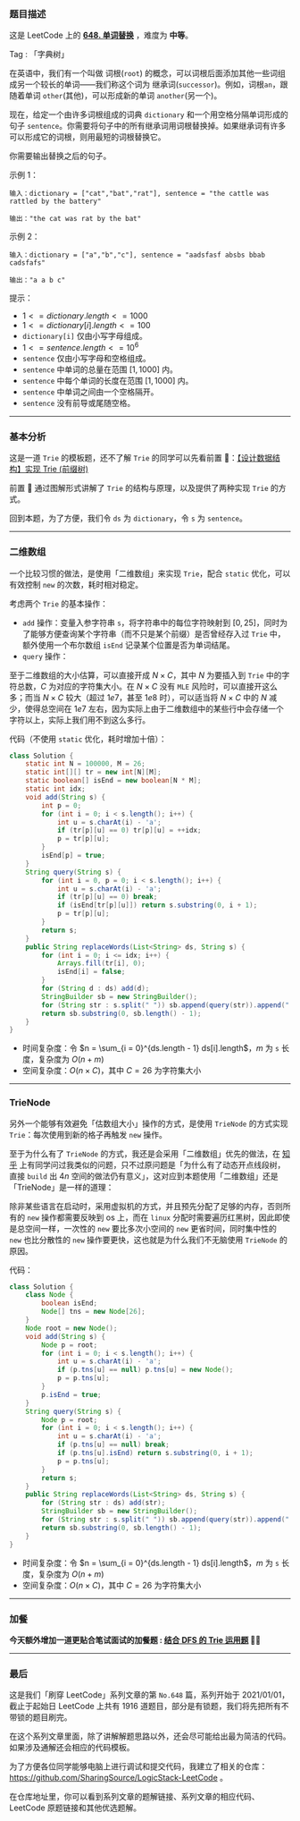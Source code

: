 ### 题目描述

这是 LeetCode 上的 **[648. 单词替换](https://leetcode.cn/problems/replace-words/solution/by-ac_oier-jecf/)** ，难度为 **中等**。

Tag : 「字典树」



在英语中，我们有一个叫做 词根(`root`) 的概念，可以词根后面添加其他一些词组成另一个较长的单词——我们称这个词为 继承词(`successor`)。例如，词根`an`，跟随着单词 `other`(其他)，可以形成新的单词 `another`(另一个)。

现在，给定一个由许多词根组成的词典 `dictionary` 和一个用空格分隔单词形成的句子 `sentence`。你需要将句子中的所有继承词用词根替换掉。如果继承词有许多可以形成它的词根，则用最短的词根替换它。

你需要输出替换之后的句子。

示例 1：
```
输入：dictionary = ["cat","bat","rat"], sentence = "the cattle was rattled by the battery"

输出："the cat was rat by the bat"
```
示例 2：
```
输入：dictionary = ["a","b","c"], sentence = "aadsfasf absbs bbab cadsfafs"

输出："a a b c"
```

提示：
* $1 <= dictionary.length <= 1000$
* $1 <= dictionary[i].length <= 100$
* `dictionary[i]` 仅由小写字母组成。
* $1 <= sentence.length <= 10^6$
* `sentence` 仅由小写字母和空格组成。
* `sentence` 中单词的总量在范围 $[1, 1000]$ 内。
* `sentence` 中每个单词的长度在范围 $[1, 1000]$ 内。
* `sentence` 中单词之间由一个空格隔开。
* `sentence` 没有前导或尾随空格。

---

### 基本分析

这是一道 `Trie` 的模板题，还不了解 `Trie` 的同学可以先看前置 🧀：[【设计数据结构】实现 Trie (前缀树)](https://mp.weixin.qq.com/s?__biz=MzU4NDE3MTEyMA==&mid=2247488490&idx=1&sn=db2998cb0e5f08684ee1b6009b974089)

前置 🧀 通过图解形式讲解了 `Trie` 的结构与原理，以及提供了两种实现 `Trie` 的方式。

回到本题，为了方便，我们令 `ds` 为 `dictionary`，令 `s` 为 `sentence`。

---

### 二维数组 

一个比较习惯的做法，是使用「二维数组」来实现 `Trie`，配合 `static` 优化，可以有效控制 `new` 的次数，耗时相对稳定。

考虑两个 `Trie` 的基本操作：

* `add` 操作：变量入参字符串 `s`，将字符串中的每位字符映射到 $[0, 25]$，同时为了能够方便查询某个字符串（而不只是某个前缀）是否曾经存入过 `Trie` 中，额外使用一个布尔数组 `isEnd` 记录某个位置是否为单词结尾。
* `query` 操作：

至于二维数组的大小估算，可以直接开成 $N \times C$，其中 $N$ 为要插入到 `Trie` 中的字符总数，$C$ 为对应的字符集大小。在 $N \times C$ 没有 `MLE` 风险时，可以直接开这么多；而当 $N \times C$ 较大（超过 $1e7$，甚至 $1e8$ 时），可以适当将 $N \times C$ 中的 $N$ 减少，使得总空间在 $1e7$ 左右，因为实际上由于二维数组中的某些行中会存储一个字符以上，实际上我们用不到这么多行。

代码（不使用 `static` 优化，耗时增加十倍）：
```Java
class Solution {
    static int N = 100000, M = 26;
    static int[][] tr = new int[N][M];
    static boolean[] isEnd = new boolean[N * M];
    static int idx;
    void add(String s) {
        int p = 0;
        for (int i = 0; i < s.length(); i++) {
            int u = s.charAt(i) - 'a';
            if (tr[p][u] == 0) tr[p][u] = ++idx;
            p = tr[p][u];
        }
        isEnd[p] = true;
    }
    String query(String s) {
        for (int i = 0, p = 0; i < s.length(); i++) {
            int u = s.charAt(i) - 'a';
            if (tr[p][u] == 0) break;
            if (isEnd[tr[p][u]]) return s.substring(0, i + 1);
            p = tr[p][u];
        }
        return s;
    }
    public String replaceWords(List<String> ds, String s) {
        for (int i = 0; i <= idx; i++) {
            Arrays.fill(tr[i], 0);
            isEnd[i] = false;
        }
        for (String d : ds) add(d);
        StringBuilder sb = new StringBuilder();
        for (String str : s.split(" ")) sb.append(query(str)).append(" ");
        return sb.substring(0, sb.length() - 1);
    }
}
```
* 时间复杂度：令 $n = \sum_{i = 0}^{ds.length - 1} ds[i].length$，$m$ 为 `s` 长度，复杂度为 $O(n + m)$
* 空间复杂度：$O(n \times C)$，其中 $C = 26$ 为字符集大小

---

### TrieNode

另外一个能够有效避免「估数组大小」操作的方式，是使用 `TrieNode` 的方式实现 `Trie`：每次使用到新的格子再触发 `new` 操作。

至于为什么有了 `TrieNode` 的方式，我还是会采用「二维数组」优先的做法，在 [知乎](https://zhuanlan.zhihu.com/p/531180364) 上有同学问过我类似的问题，只不过原问题是「为什么有了动态开点线段树，直接 `build` 出 $4n$ 空间的做法仍有意义」，这对应到本题使用「二维数组」还是「TrieNode」是一样的道理：

除非某些语言在启动时，采用虚拟机的方式，并且预先分配了足够的内存，否则所有的 `new` 操作都需要反映到 os 上，而在 `linux` 分配时需要遍历红黑树，因此即使是总空间一样，一次性的 `new` 要比多次小空间的 `new` 更省时间，同时集中性的 `new` 也比分散性的 `new` 操作要更快，这也就是为什么我们不无脑使用 `TrieNode` 的原因。

代码：
```Java
class Solution {
    class Node {
        boolean isEnd;
        Node[] tns = new Node[26];
    }
    Node root = new Node();
    void add(String s) {
        Node p = root;
        for (int i = 0; i < s.length(); i++) {
            int u = s.charAt(i) - 'a';
            if (p.tns[u] == null) p.tns[u] = new Node();
            p = p.tns[u];
        }
        p.isEnd = true;
    }
    String query(String s) {
        Node p = root;
        for (int i = 0; i < s.length(); i++) {
            int u = s.charAt(i) - 'a';
            if (p.tns[u] == null) break;
            if (p.tns[u].isEnd) return s.substring(0, i + 1);
            p = p.tns[u];
        }
        return s;
    }
    public String replaceWords(List<String> ds, String s) {
        for (String str : ds) add(str);
        StringBuilder sb = new StringBuilder();
        for (String str : s.split(" ")) sb.append(query(str)).append(" ");
        return sb.substring(0, sb.length() - 1);
    }
}
```
* 时间复杂度：令 $n = \sum_{i = 0}^{ds.length - 1} ds[i].length$，$m$ 为 `s` 长度，复杂度为 $O(n + m)$
* 空间复杂度：$O(n \times C)$，其中 $C = 26$ 为字符集大小

---

### 加餐

**今天额外增加一道更贴合笔试面试的加餐题 : [结合 DFS 的 Trie 运用题](https://mp.weixin.qq.com/s?__biz=MzU4NDE3MTEyMA==&mid=2247492188&idx=1&sn=a1436d1ffe2b8200a36c3196ca1c7ed1) 🎉🎉**

---

### 最后

这是我们「刷穿 LeetCode」系列文章的第 `No.648` 篇，系列开始于 2021/01/01，截止于起始日 LeetCode 上共有 1916 道题目，部分是有锁题，我们将先把所有不带锁的题目刷完。

在这个系列文章里面，除了讲解解题思路以外，还会尽可能给出最为简洁的代码。如果涉及通解还会相应的代码模板。

为了方便各位同学能够电脑上进行调试和提交代码，我建立了相关的仓库：https://github.com/SharingSource/LogicStack-LeetCode 。

在仓库地址里，你可以看到系列文章的题解链接、系列文章的相应代码、LeetCode 原题链接和其他优选题解。

